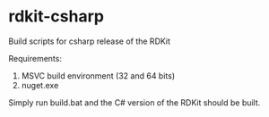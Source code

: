 # rdkit-csharp
Build scripts for csharp release of the RDKit

Requirements:

  1. MSVC build environment (32 and 64 bits)
  2. nuget.exe

Simply run build.bat and the C# version of the RDKit should be built.
